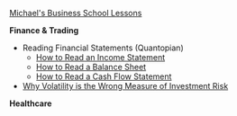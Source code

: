 [Michael's Business School Lessons](https://www.nbc.com/the-office/video/michaels-business-school-lesson/4065865)

**Finance & Trading**
  * Reading Financial Statements (Quantopian)
    * [How to Read an Income Statement](https://www.youtube.com/watch?v=bvjRacnAz9I)
    * [How to Read a Balance Sheet](https://www.youtube.com/watch?v=q4HOhxCS1u8)
    * [How to Read a Cash Flow Statement](https://www.youtube.com/watch?v=SXjfYfwVDJc)
  * [Why Volatility is the Wrong Measure of Investment Risk](https://www.advisorperspectives.com/articles/2022/05/23/why-volatility-is-the-wrong-measure-of-investment-risk)

**Healthcare**
